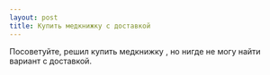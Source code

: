 ```yaml
---
layout: post 
title: Купить медкнижку с доставкой 
--- 
```

Посоветуйте, решил купить медкнижку , но нигде не могу найти вариант с доставкой.
